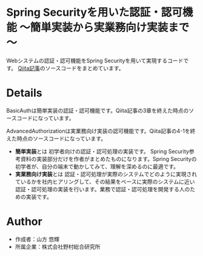 # Spring Securityを用いた認証・認可機能 ～簡単実装から実業務向け実装まで～

Webシステムの認証・認可機能をSpring Securityを用いて実現するコードです。
[Qiita記事](https://qiita.com/y-yamagata/private/8a33d9f75cf900863adb)のソースコードをまとめています。



# Details
BasicAuthは簡単実装の認証・認可機能です。Qiita記事の3章を終えた時点のソースコードになっています。

AdvancedAuthorizationは実業務向け実装の認可機能です。Qiita記事の4-1を終えた時点のソースコードになっています。

- **簡単実装**とは
  初学者向けの認証・認可処理の実装です。 Spring Security参考資料の実装部分だけを作者がまとめたものになります。Spring Securityの初学者が、自分の端末で動かしてみて、理解を深めるのに最適です。
- **実業務向け実装**とは
  認証・認可処理が実際のシステムでどのように実現されているかを社内ヒアリングして、その結果をベースに実際のシステムに近い認証・認可処理の実装を行います。業務で認証・認可処理を開発する人のための実装です。



# Author
- 作成者：山方 悠輝
- 所属企業：株式会社野村総合研究所
